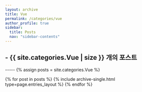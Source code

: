 ```yaml
---
layout: archive
title: Vue
permalink: /categories/vue
author_profile: true
sidebar:
  title: Posts
  nav: "sidebar-contents"
---
```


<h2> - {{ site.categories.Vue | size }} 개의 포스트 </h2>
-----
{% assign posts = site.categories.Vue %}


{% for post in posts %}
  {% include archive-single.html type=page.entries_layout %}
{% endfor %}
